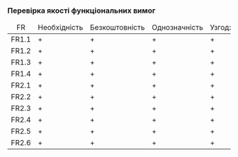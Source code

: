 ### Перевірка якості функціональних вимог

<table>
    <thead align="center">
        <tr>
            <td>FR</td>
            <td>Необхідність</td>
            <td>Безкоштовність</td>
            <td>Однозначність</td>
            <td>Узгодженість</td>
            <td>Завершеність</td>
            <td>Атомарність</td>
            <td>Здійсненність</td>
            <td>Відстежуваність</td>
            <td>Перевіряємість</td>
        </tr>
    </thead>
    <tbody>
        <tr><td align="center">FR1.1</td><td>+</td><td>+</td><td>+</td><td>+</td><td>+</td><td>+</td><td>+</td><td>+</td><td>+</td></tr>
        <tr><td align="center">FR1.2</td><td>+</td><td>+</td><td>+</td><td>+</td><td>+</td><td>+</td><td>+</td><td>+</td><td>+</td></tr>
        <tr><td align="center">FR1.3</td><td>+</td><td>+</td><td>+</td><td>+</td><td>+</td><td>+</td><td>+</td><td>+</td><td>+</td></tr>
        <tr><td align="center">FR1.4</td><td>+</td><td>+</td><td>+</td><td>+</td><td>+</td><td>+</td><td>+</td><td>+</td><td>+</td></tr>
        <tr><td align="center">FR2.1</td><td>+</td><td>+</td><td>+</td><td>+</td><td>+</td><td>+</td><td>+</td><td>+</td><td>+</td></tr>
        <tr><td align="center">FR2.2</td><td>+</td><td>+</td><td>+</td><td>+</td><td>+</td><td>+</td><td>+</td><td>+</td><td>+</td></tr>
        <tr><td align="center">FR2.3</td><td>+</td><td>+</td><td>+</td><td>+</td><td>+</td><td>+</td><td>+</td><td>+</td><td>+</td></tr>
        <tr><td align="center">FR2.4</td><td>+</td><td>+</td><td>+</td><td>+</td><td>+</td><td>+</td><td>+</td><td>+</td><td>+</td></tr>
        <tr><td align="center">FR2.5</td><td>+</td><td>+</td><td>+</td><td>+</td><td>+</td><td>+</td><td>+</td><td>+</td><td>+</td></tr>
        <tr><td align="center">FR2.6</td><td>+</td><td>+</td><td>+</td><td>+</td><td>+</td><td>+</td><td>+</td><td>+</td><td>+</td></tr>
    </tbody>
</table>
